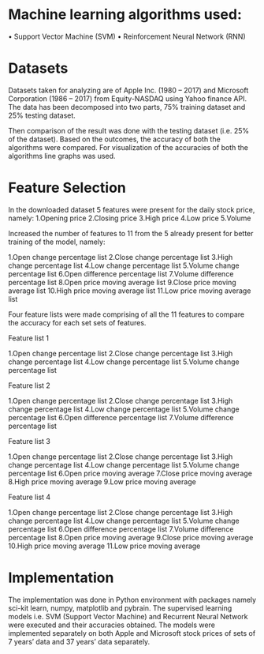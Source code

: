 # Machine learning algorithms used:
•	Support Vector Machine (SVM)
•	Reinforcement Neural Network (RNN)

# Datasets
Datasets taken for analyzing are of Apple Inc. (1980 – 2017) and Microsoft Corporation (1986 – 2017) from Equity-NASDAQ using Yahoo finance API. The data has been decomposed into two parts, 75% training dataset and 25% testing dataset.

Then comparison of the result was done with the testing dataset (i.e. 25% of the dataset). Based on the outcomes, the accuracy of both the algorithms were compared. For visualization of the accuracies of both the algorithms line graphs was used.


# Feature Selection
In the downloaded dataset 5 features were present for the daily stock price, namely:
 1.Opening price 
 2.Closing price
 3.High price
 4.Low price
 5.Volume


Increased the number of features to 11 from the 5 already present for better training of the model, namely:

 1.Open change percentage list
 2.Close change percentage list
 3.High change percentage list
 4.Low change percentage list
 5.Volume change percentage list
 6.Open difference percentage list
 7.Volume difference percentage list
 8.Open price moving average list
 9.Close price moving average list
 10.High price moving average list
 11.Low price moving average list

Four feature lists were made comprising of all the 11 features to compare the accuracy for each set sets of features.

Feature list 1

 1.Open change percentage list
 2.Close change percentage list
 3.High change percentage list
 4.Low change percentage list
 5.Volume change percentage list

Feature list 2

 1.Open change percentage list
 2.Close change percentage list
 3.High change percentage list
 4.Low change percentage list
 5.Volume change percentage list
 6.Open difference percentage list
 7.Volume difference percentage list

Feature list 3

 1.Open change percentage list
 2.Close change percentage list
 3.High change percentage list
 4.Low change percentage list
 5.Volume change percentage list
 6.Open price moving average
 7.Close price moving average
 8.High price moving average
 9.Low price moving average

Feature list 4

 1.Open change percentage list
 2.Close change percentage list
 3.High change percentage list
 4.Low change percentage list
 5.Volume change percentage list
 6.Open difference percentage list
 7.Volume difference percentage list
 8.Open price moving average
 9.Close price moving average
 10.High price moving average
 11.Low price moving average


# Implementation
The implementation was done in Python environment with packages namely sci-kit learn, numpy, matplotlib and pybrain. The supervised learning models i.e. SVM (Support Vector Machine) and Recurrent Neural Network were executed and their accuracies obtained.
The models were implemented separately on both Apple and Microsoft stock prices of sets of 7 years’ data and 37 years’ data separately. 
